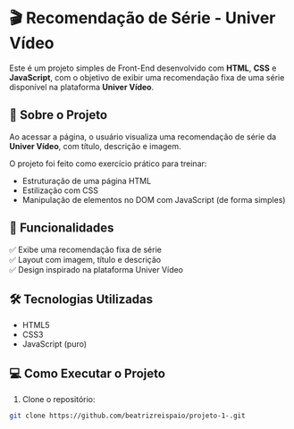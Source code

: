 # 🎬 Recomendação de Série - Univer Vídeo

Este é um projeto simples de Front-End desenvolvido com **HTML**, **CSS** e **JavaScript**, com o objetivo de exibir uma recomendação fixa de uma série disponível na plataforma **Univer Vídeo**.

## 📌 Sobre o Projeto

Ao acessar a página, o usuário visualiza uma recomendação de série da **Univer Vídeo**, com título, descrição e imagem.

O projeto foi feito como exercício prático para treinar:

- Estruturação de uma página HTML
- Estilização com CSS
- Manipulação de elementos no DOM com JavaScript (de forma simples)

## 🚀 Funcionalidades

✅ Exibe uma recomendação fixa de série  
✅ Layout com imagem, título e descrição  
✅ Design inspirado na plataforma Univer Vídeo  

## 🛠 Tecnologias Utilizadas

- HTML5
- CSS3
- JavaScript (puro)

## 💻 Como Executar o Projeto

1. Clone o repositório:

```bash
git clone https://github.com/beatrizreispaio/projeto-1-.git

